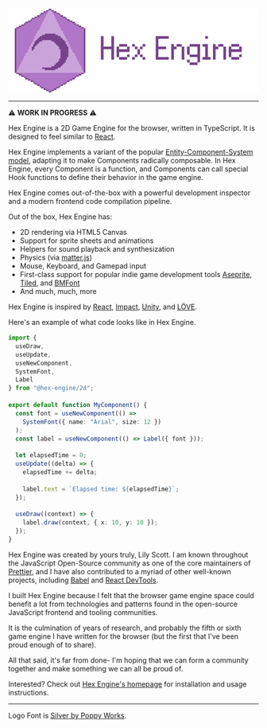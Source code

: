 ![Hex Engine Logo](logo-image.png)

---

⚠️ **WORK IN PROGRESS** ⚠️

Hex Engine is a 2D Game Engine for the browser, written in TypeScript. It is designed to feel similar to [React](https://reactjs.org/).

Hex Engine implements a variant of the popular [Entity-Component-System model](https://en.wikipedia.org/wiki/Entity_component_system), adapting it to make Components radically composable. In Hex Engine, every Component is a function, and Components can call special Hook functions to define their behavior in the game engine.

Hex Engine comes out-of-the-box with a powerful development inspector and a modern frontend code compilation pipeline.

Out of the box, Hex Engine has:

- 2D rendering via HTML5 Canvas
- Support for sprite sheets and animations
- Helpers for sound playback and synthesization
- Physics (via [matter.js](https://brm.io/matter-js/))
- Mouse, Keyboard, and Gamepad input
- First-class support for popular indie game development tools [Aseprite](https://www.aseprite.org/), [Tiled](https://www.mapeditor.org/), and [BMFont](https://www.angelcode.com/products/bmfont/)
- And much, much, more

Hex Engine is inspired by [React](https://reactjs.org/), [Impact](https://impactjs.com/), [Unity](https://unity.com/), and [LÖVE](https://love2d.org/).

Here's an example of what code looks like in Hex Engine.

```ts
import {
  useDraw,
  useUpdate,
  useNewComponent,
  SystemFont,
  Label
} from "@hex-engine/2d";

export default function MyComponent() {
  const font = useNewComponent(() =>
    SystemFont({ name: "Arial", size: 12 })
  );
  const label = useNewComponent(() => Label({ font }));

  let elapsedTime = 0;
  useUpdate((delta) => {
    elapsedTime += delta;

    label.text = `Elapsed time: ${elapsedTime}`;
  });

  useDraw((context) => {
    label.draw(context, { x: 10, y: 10 });
  });
}
```

Hex Engine was created by yours truly, Lily Scott. I am known throughout the JavaScript Open-Source community as one of the core maintainers of [Prettier](https://prettier.io/), and I have also contributed to a myriad of other well-known projects, including [Babel](https://babeljs.io/) and [React DevTools](https://github.com/facebook/react-devtools).

I built Hex Engine because I felt that the browser game engine space could benefit a lot from technologies and patterns found in the open-source JavaScript frontend and tooling communities.

It is the culmination of years of research, and probably the fifth or sixth game engine I have written for the browser (but the first that I've been proud enough of to share).

All that said, it's far from done- I'm hoping that we can form a community together and make something we can all be proud of.

Interested? Check out [Hex Engine's homepage](https://hex-engine.dev) for installation and usage instructions.

---

Logo Font is [Silver by Poppy Works](https://poppyworks.itch.io/silver).
